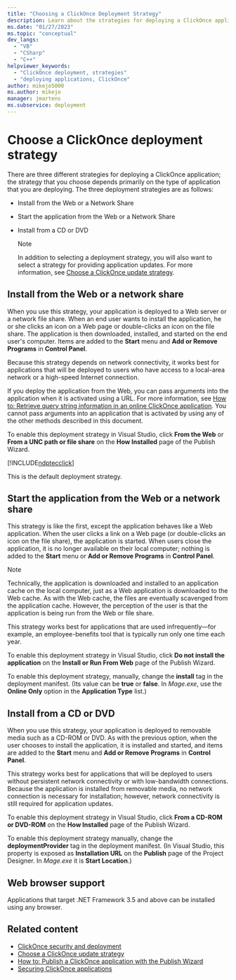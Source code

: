 ```yaml
---
title: "Choosing a ClickOnce Deployment Strategy"
description: Learn about the strategies for deploying a ClickOnce application and how to choose a strategy depending on the type of application that you are deploying.
ms.date: "01/27/2023"
ms.topic: "conceptual"
dev_langs:
  - "VB"
  - "CSharp"
  - "C++"
helpviewer_keywords:
  - "ClickOnce deployment, strategies"
  - "deploying applications, ClickOnce"
author: mikejo5000
ms.author: mikejo
manager: jmartens
ms.subservice: deployment
---
```

# Choose a ClickOnce deployment strategy

There are three different strategies for deploying a ClickOnce application; the strategy that you choose depends primarily on the type of application that you are deploying. The three deployment strategies are as follows:

- Install from the Web or a Network Share

- Start the application from the Web or a Network Share

- Install from a CD or DVD

    > [!NOTE]
    > In addition to selecting a deployment strategy, you will also want to select a strategy for providing application updates. For more information, see [Choose a ClickOnce update strategy](../deployment/choosing-a-clickonce-update-strategy.md).

## Install from the Web or a network share

 When you use this strategy, your application is deployed to a Web server or a network file share. When an end user wants to install the application, he or she clicks an icon on a Web page or double-clicks an icon on the file share. The application is then downloaded, installed, and started on the end user's computer. Items are added to the **Start** menu and **Add or Remove Programs** in **Control Panel**.

 Because this strategy depends on network connectivity, it works best for applications that will be deployed to users who have access to a local-area network or a high-speed Internet connection.

 If you deploy the application from the Web, you can pass arguments into the application when it is activated using a URL. For more information, see [How to: Retrieve query string information in an online ClickOnce application](../deployment/how-to-retrieve-query-string-information-in-an-online-clickonce-application.md). You cannot pass arguments into an application that is activated by using any of the other methods described in this document.

 To enable this deployment strategy in Visual Studio, click **From the Web** or **From a UNC path or file share** on the **How Installed** page of the Publish Wizard.

 [!INCLUDE[ndptecclick](../deployment/includes/dotnet-publish-tool.md)]

 This is the default deployment strategy.

## Start the application from the Web or a network share

 This strategy is like the first, except the application behaves like a Web application. When the user clicks a link on a Web page (or double-clicks an icon on the file share), the application is started. When users close the application, it is no longer available on their local computer; nothing is added to the **Start** menu or **Add or Remove Programs** in **Control Panel**.

> [!NOTE]
> Technically, the application is downloaded and installed to an application cache on the local computer, just as a Web application is downloaded to the Web cache. As with the Web cache, the files are eventually scavenged from the application cache. However, the perception of the user is that the application is being run from the Web or file share.

 This strategy works best for applications that are used infrequently—for example, an employee-benefits tool that is typically run only one time each year.

 To enable this deployment strategy in Visual Studio, click **Do not install the application** on the **Install or Run From Web** page of the Publish Wizard.

 To enable this deployment strategy, manually, change the **install** tag in the deployment manifest. (Its value can be **true** or **false**. In *Mage.exe*, use the **Online Only** option in the **Application Type** list.)

## Install from a CD or DVD

 When you use this strategy, your application is deployed to removable media such as a CD-ROM or DVD. As with the previous option, when the user chooses to install the application, it is installed and started, and items are added to the **Start** menu and **Add or Remove Programs** in **Control Panel**.

 This strategy works best for applications that will be deployed to users without persistent network connectivity or with low-bandwidth connections. Because the application is installed from removable media, no network connection is necessary for installation; however, network connectivity is still required for application updates.

 To enable this deployment strategy in Visual Studio, click **From a CD-ROM or DVD-ROM** on the **How Installed** page of the Publish Wizard.

 To enable this deployment strategy manually, change the **deploymentProvider** tag in the deployment manifest. (In Visual Studio, this property is exposed as **Installation URL** on the **Publish** page of the Project Designer. In *Mage.exe* it is **Start Location**.)

## Web browser support

 Applications that target .NET Framework 3.5 and above can be installed using any browser.

## Related content

- [ClickOnce security and deployment](../deployment/clickonce-security-and-deployment.md)
- [Choose a ClickOnce update strategy](../deployment/choosing-a-clickonce-update-strategy.md)
- [How to: Publish a ClickOnce application with the Publish Wizard](../deployment/how-to-publish-a-clickonce-application-using-the-publish-wizard.md)
- [Securing ClickOnce applications](../deployment/securing-clickonce-applications.md)